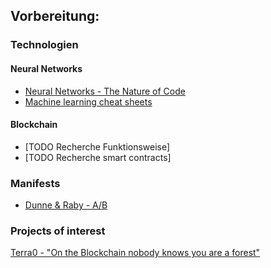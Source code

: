 ## Vorbereitung:

### Technologien

#### Neural Networks

* [Neural Networks - The Nature of Code](https://www.youtube.com/playlist?list=PLRqwX-V7Uu6aCibgK1PTWWu9by6XFdCfh)
* [Machine learning cheat sheets](https://github.com/kailashahirwar/cheatsheets-ai)

#### Blockchain

* [TODO Recherche Funktionsweise]
* [TODO Recherche smart contracts]

### Manifests

* [Dunne & Raby - A/B](http://www.dunneandraby.co.uk/content/projects/476/0)

### Projects of interest

[Terra0 - "On the Blockchain nobody knows you are a forest"](http://www.terra0.org/)
